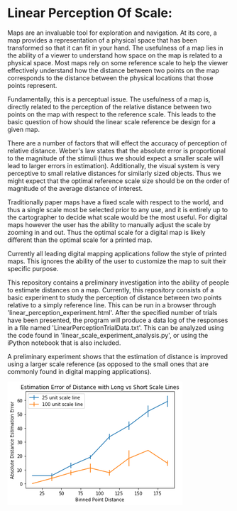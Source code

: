 # Linear Perception Of Scale:
Maps are an invaluable tool for exploration and navigation. At its core, a map provides a representation of a physical space that has been transformed so that it can fit in your hand. The usefulness of a map lies in the ability of a viewer to understand how space on the map is related to a physical space. Most maps rely on some reference scale to help the viewer effectively understand how the distance between two points on the map corresponds to the distance between the physical locations that those points represent.

Fundamentally, this is a perceptual issue. The usefulness of a map is, directly related to the perception of the relative distance between two points on the map with respect to the reference scale. This leads to the basic question of how should the linear scale reference be design for a given map.

There are a number of factors that will effect the accuracy of perception of relative distance. Weber's law states that the absolute error is proportional to the magnitude of the stimuli (thus we should expect a smaller scale will lead to larger errors in estimation). Additionally, the visual system is very perceptive to small relative distances for similarly sized objects. Thus we might expect that the optimal reference scale size should be on the order of magnitude of the average distance of interest.

Traditionally paper maps have a fixed scale with respect to the world, and thus a single scale most be selected prior to any use, and it is entirely up to the cartographer to decide what scale would be the most useful. For digital maps however the user has the ability to manually adjust the scale by zooming in and out. Thus the optimal scale for a digital map is likely different than the optimal scale for a printed map.

Currently all leading digital mapping applications follow the style of printed maps. This ignores the ability of the user to customize the map to suit their specific purpose.

This repository contains a preliminary investigation into the ability of people to estimate distances on a map. Currently, this repository consists of a basic experiment to study the perception of distance between two points relative to a simply reference line. This can be run in a browser through 'linear_perception_experiment.html'. After the specified number of trials have been presented, the program will produce a data log of the responses in a file named 'LinearPerceptionTrialData.txt'. This can be analyzed using the code found in 'linear_scale_experiment_analysis.py', or using the iPython notebook that is also included.

A preliminary experiment shows that the estimation of distance is improved using a larger scale reference (as opposed to the small ones that are commonly found in digital mapping applications). 

![alt text](https://github.com/bnlcas/LinearScalePerception/blob/master/Effect_of_ScaleLine_on_distance_estimation_(preliminary).png  "preliminary result")

